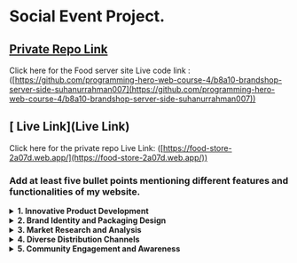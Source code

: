 # Social Event Project.

## [ Private Repo Link](https://github.com/programming-hero-web-course-4/b8a10-brandshop-client-side-suhanurrahman007)

Click here for the Food server site  Live code link : ([https://github.com/programming-hero-web-course-4/b8a10-brandshop-server-side-suhanurrahman007](https://github.com/programming-hero-web-course-4/b8a10-brandshop-server-side-suhanurrahman007))

## [ Live Link](Live Link)

Click here for the private repo Live Link: ([https://food-store-2a07d.web.app/](https://food-store-2a07d.web.app/))

### Add at least five bullet points mentioning different features and functionalities of my website.

<p>
  
<details><summary><b>1. Innovative Product Development</b></summary>
<p>
The project focuses on creating a new line of organic and sustainable food products. By sourcing non-GMO ingredients and employing eco-friendly production methods, the brand aims to offer health-conscious consumers an option that aligns with their values.
</p>
</details>

<details><summary><b>2. Brand Identity and Packaging Design</b></summary>
<p>
A dedicated team is working on crafting a strong brand identity that resonates with the target audience. The packaging design will be both attractive and environmentally friendly, using materials that are biodegradable or recyclable.
</p>
</details>

<details><summary><b>3. Market Research and Analysis</b></summary>
<p>
Before the product launch, extensive market research will be conducted to understand current trends, consumer preferences, and potential areas of expansion. This data-driven approach will inform both the product creation process and the marketing strategies.

</p>
</details>

<details><summary><b>4. Diverse Distribution Channels</b></summary>
<p>
The project emphasizes wide availability. Products will be available in local supermarkets, health food stores, online marketplaces, and even through direct home deliveries. Partnerships with major retailers will be sought to ensure a broad reach.


</p>
</details>

<details><summary><b>5. Community Engagement and Awareness</b></summary>
<p>
Community events, taste-test sessions, and workshops on sustainable living will be organized. These events aim to not only promote the brand but also educate consumers about the benefits of choosing organic and sustainable products, fostering a loyal customer base.


</p>
</details>


</p>

